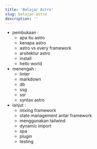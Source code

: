 ```yaml
---
title: 'Belajar Astro'
slug: belajar-astro
description: ''
---
```

- pembukaan :
  - apa itu astro
  - kenapa astro
  - astro vs every framework
  - arsitektur astro
  - install
  - hello world
- menengah :
  - linter
  - markdown
  - db
  - ssg
  - ssr
  - syntax astro
- lanjut :
  - mixing framework
  - state management antar framework
  - menggunakan tailwind
  - dynamic import
  - spa
  - plugin
  - testing

